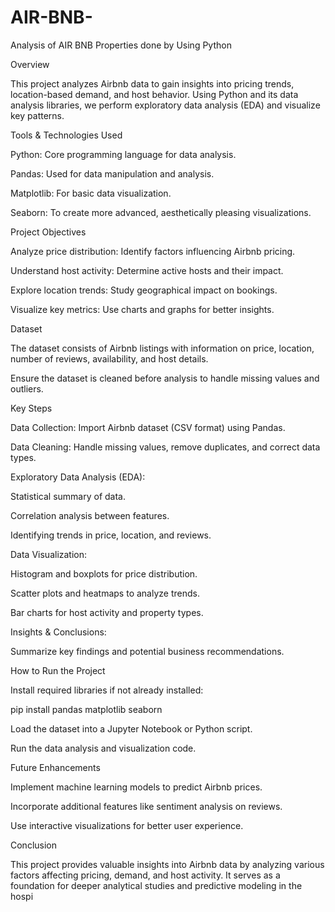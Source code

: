# AIR-BNB-
Analysis of AIR BNB Properties done by Using Python

Overview

This project analyzes Airbnb data to gain insights into pricing trends, location-based demand, and host behavior. Using Python and its data analysis libraries, we perform exploratory data analysis (EDA) and visualize key patterns.

Tools & Technologies Used

Python: Core programming language for data analysis.

Pandas: Used for data manipulation and analysis.

Matplotlib: For basic data visualization.

Seaborn: To create more advanced, aesthetically pleasing visualizations.

Project Objectives

Analyze price distribution: Identify factors influencing Airbnb pricing.

Understand host activity: Determine active hosts and their impact.

Explore location trends: Study geographical impact on bookings.

Visualize key metrics: Use charts and graphs for better insights.

Dataset

The dataset consists of Airbnb listings with information on price, location, number of reviews, availability, and host details.

Ensure the dataset is cleaned before analysis to handle missing values and outliers.

Key Steps

Data Collection: Import Airbnb dataset (CSV format) using Pandas.

Data Cleaning: Handle missing values, remove duplicates, and correct data types.

Exploratory Data Analysis (EDA):

Statistical summary of data.

Correlation analysis between features.

Identifying trends in price, location, and reviews.

Data Visualization:

Histogram and boxplots for price distribution.

Scatter plots and heatmaps to analyze trends.

Bar charts for host activity and property types.

Insights & Conclusions:

Summarize key findings and potential business recommendations.

How to Run the Project

Install required libraries if not already installed:

pip install pandas matplotlib seaborn

Load the dataset into a Jupyter Notebook or Python script.

Run the data analysis and visualization code.

Future Enhancements

Implement machine learning models to predict Airbnb prices.

Incorporate additional features like sentiment analysis on reviews.

Use interactive visualizations for better user experience.

Conclusion

This project provides valuable insights into Airbnb data by analyzing various factors affecting pricing, demand, and host activity. It serves as a foundation for deeper analytical studies and predictive modeling in the hospi
